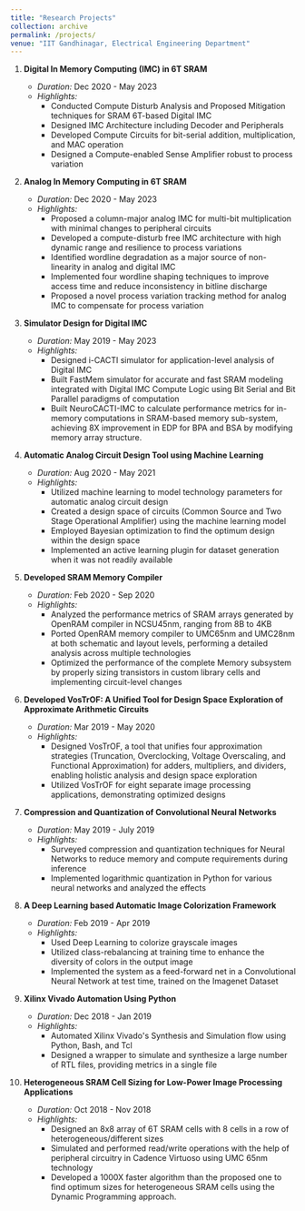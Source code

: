 ```yaml
---
title: "Research Projects"
collection: archive
permalink: /projects/
venue: "IIT Gandhinagar, Electrical Engineering Department"
---
```


1. **Digital In Memory Computing (IMC) in 6T SRAM**
   - *Duration:* Dec 2020 - May 2023
   - *Highlights:*
     - Conducted Compute Disturb Analysis and Proposed Mitigation techniques for SRAM 6T-based Digital IMC
     - Designed IMC Architecture including Decoder and Peripherals
     - Developed Compute Circuits for bit-serial addition, multiplication, and MAC operation
     - Designed a Compute-enabled Sense Amplifier robust to process variation

2. **Analog In Memory Computing in 6T SRAM**
   - *Duration:* Dec 2020 - May 2023
   - *Highlights:*
     - Proposed a column-major analog IMC for multi-bit multiplication with minimal changes to peripheral circuits
     - Developed a compute-disturb free IMC architecture with high dynamic range and resilience to process variations
     - Identified wordline degradation as a major source of non-linearity in analog and digital IMC
     - Implemented four wordline shaping techniques to improve access time and reduce inconsistency in bitline discharge
     - Proposed a novel process variation tracking method for analog IMC to compensate for process variation

3. **Simulator Design for Digital IMC**
   - *Duration:* May 2019 - May 2023
   - *Highlights:*
     - Designed i-CACTI simulator for application-level analysis of Digital IMC
     - Built FastMem simulator for accurate and fast SRAM modeling integrated with Digital IMC Compute Logic using Bit Serial and Bit Parallel paradigms of computation
     - Built NeuroCACTI-IMC to calculate performance metrics for in-memory computations in SRAM-based memory sub-system, achieving 8X improvement in EDP for BPA and BSA by modifying memory array structure.

4. **Automatic Analog Circuit Design Tool using Machine Learning**
   - *Duration:* Aug 2020 - May 2021
   - *Highlights:*
     - Utilized machine learning to model technology parameters for automatic analog circuit design
     - Created a design space of circuits (Common Source and Two Stage Operational Amplifier) using the machine learning model
     - Employed Bayesian optimization to find the optimum design within the design space
     - Implemented an active learning plugin for dataset generation when it was not readily available

5. **Developed SRAM Memory Compiler**
   - *Duration:* Feb 2020 - Sep 2020
   - *Highlights:*
     - Analyzed the performance metrics of SRAM arrays generated by OpenRAM compiler in NCSU45nm, ranging from 8B to 4KB
     - Ported OpenRAM memory compiler to UMC65nm and UMC28nm at both schematic and layout levels, performing a detailed analysis across multiple technologies
     - Optimized the performance of the complete Memory subsystem by properly sizing transistors in custom library cells and implementing circuit-level changes

6. **Developed VosTrOF: A Unified Tool for Design Space Exploration of Approximate Arithmetic Circuits**
   - *Duration:* Mar 2019 - May 2020
   - *Highlights:*
     - Designed VosTrOF, a tool that unifies four approximation strategies (Truncation, Overclocking, Voltage Overscaling, and Functional Approximation) for adders, multipliers, and dividers, enabling holistic analysis and design space exploration
     - Utilized VosTrOF for eight separate image processing applications, demonstrating optimized designs

7. **Compression and Quantization of Convolutional Neural Networks**
   - *Duration:* May 2019 - July 2019
   - *Highlights:*
     - Surveyed compression and quantization techniques for Neural Networks to reduce memory and compute requirements during inference
     - Implemented logarithmic quantization in Python for various neural networks and analyzed the effects

8. **A Deep Learning based Automatic Image Colorization Framework**
   - *Duration:* Feb 2019 - Apr 2019
   - *Highlights:*
     - Used Deep Learning to colorize grayscale images
     - Utilized class-rebalancing at training time to enhance the diversity of colors in the output image
     - Implemented the system as a feed-forward net in a Convolutional Neural Network at test time, trained on the Imagenet Dataset

9. **Xilinx Vivado Automation Using Python**
   - *Duration:* Dec 2018 - Jan 2019
   - *Highlights:*
     - Automated Xilinx Vivado's Synthesis and Simulation flow using Python, Bash, and Tcl
     - Designed a wrapper to simulate and synthesize a large number of RTL files, providing metrics in a single file

10. **Heterogeneous SRAM Cell Sizing for Low-Power Image Processing Applications**
    - *Duration:* Oct 2018 - Nov 2018
    - *Highlights:*
      - Designed an 8x8 array of 6T SRAM cells with 8 cells in a row of heterogeneous/different sizes
      - Simulated and performed read/write operations with the help of peripheral circuitry in Cadence Virtuoso using UMC 65nm technology
      - Developed a 1000X faster algorithm than the proposed one to find optimum sizes for heterogeneous SRAM cells using the Dynamic Programming approach.

